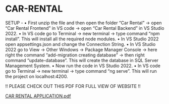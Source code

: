 # CAR-RENTAL

SETUP -
• First unzip the file and then open the folder “Car Rental” -> open “Car Rental
Frontend” in VS code -> open “Car Rental Backend” in VS Studio 2022.
• In VS code go to Terminal -> new terminal -> type command “npm install”. This will
install all the required node modules.
• In VS Studio 2022 open appsettings.json and change the Connection String.
• In VS Studio 2022 go to View -> Other Windows -> Package Manager Console -> here
right the command “add-migration creating database” -> then right command
“update-database”. This will create the database in SQL Server Management System.
• Now run the code in VS Studio 2022.
• In VS code go to Terminal -> new terminal -> type command “ng serve”. This will run
the project on localhost:4200.

!! PLEASE CHECK OUT THIS PDF FOR FULL VIEW OF WEBSITE !!

[CAR RENTAL APPLICATION.pdf](https://github.com/anjalisachan53/CAR-RENTAL/files/13019641/CAR.RENTAL.APPLICATION.pdf)
